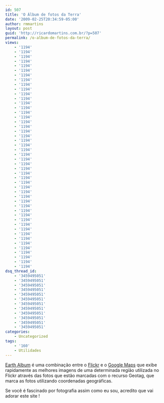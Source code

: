 ```yaml
---
id: 507
title: 'O Álbum de fotos da Terra'
date: '2009-02-25T20:34:59-05:00'
author: rmmartins
layout: post
guid: 'http://ricardomartins.com.br/?p=507'
permalink: /o-album-de-fotos-da-terra/
views:
    - '1194'
    - '1194'
    - '1194'
    - '1194'
    - '1194'
    - '1194'
    - '1194'
    - '1194'
    - '1194'
    - '1194'
    - '1194'
    - '1194'
    - '1194'
    - '1194'
    - '1194'
    - '1194'
    - '1194'
    - '1194'
    - '1194'
    - '1194'
    - '1194'
    - '1194'
    - '1194'
    - '1194'
    - '1194'
    - '1194'
    - '1194'
    - '1194'
    - '1194'
    - '1194'
    - '1194'
    - '1194'
    - '1194'
    - '1194'
    - '1194'
    - '1194'
    - '1194'
    - '1194'
    - '1194'
    - '1194'
    - '1194'
    - '1194'
    - '1194'
    - '1194'
    - '1194'
    - '1194'
    - '1194'
    - '1194'
dsq_thread_id:
    - '3459495051'
    - '3459495051'
    - '3459495051'
    - '3459495051'
    - '3459495051'
    - '3459495051'
    - '3459495051'
    - '3459495051'
    - '3459495051'
    - '3459495051'
    - '3459495051'
    - '3459495051'
categories:
    - Uncategorized
tags:
    - '160'
    - Utilidades
---
```


[Earth Album](http://www.earthalbum.com/) é uma combinação entre o [Flickr](http://www.flickr.com/) e o [Google Maps](http://maps.google.com/) que exibe rapidamente as melhores imagens de uma determinada região utilizada no Flickr através das fotos que estão marcadas com o recurso Geotag, que marca as fotos utilizando coordenadas geográficas.

Se você é fascinado por fotografia assim como eu sou, acredito que vai adorar este site !